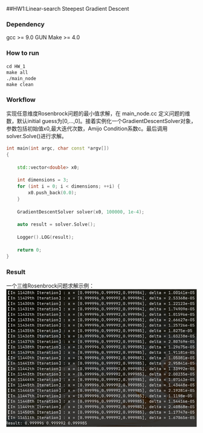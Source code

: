 ##HW1:Linear-search Steepest Gradient Descent
### Dependency
gcc >= 9.0
GUN Make >= 4.0
### How to run
```shell
cd HW_1
make all
./main_node
make clean 
``` 
### Workflow
实现任意维度Rosenbrock问题的最小值求解，在 main_node.cc 定义问题的维数，默认initial guess为[0,...,0]。接着实例化一个GradientDescentSolver对象，参数包括初始值x0,最大迭代次数，Amijo Condition系数c。最后调用solver.Solve()进行求解。

```cpp
int main(int argc, char const *argv[])
{

    std::vector<double> x0;

    int dimensions = 3;
    for (int i = 0; i < dimensions; ++i) {
        x0.push_back(0.0);
    }

    GradientDescentSolver solver(x0, 100000, 1e-4);

    auto result = solver.Solve();

    Logger().LOG(result);

    return 0;
}
```
### Result
一个三维Rosenbrock问题求解示例：
![Alt text](image.png)